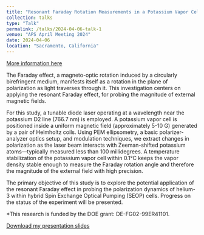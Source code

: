 ```yaml
---
title: "Resonant Faraday Rotation Measurements in a Potassium Vapor Cell."
collection: talks
type: "Talk"
permalink: /talks/2024-04-06-talk-1
venue: "APS April Meeting 2024"
date: 2024-04-06
location: "Sacramento, California"
---
```


[More information here](https://meetings.aps.org/Meeting/APR24/Session/T08.6#:~:text=The%20Faraday%20effect,%20a%20magneto-optic%20rotation%20induced%20by%20a%20circularly)

The Faraday effect, a magneto-optic rotation induced by a circularly birefringent medium, manifests itself as a rotation in the plane of polarization as light traverses through it. This investigation centers on applying the resonant Faraday effect, for probing the magnitude of external magnetic fields.

For this study, a tunable diode laser operating at a wavelength near the potassium D2 line (766.7 nm) is employed. A potassium vapor cell is positioned inside a uniform magnetic field (approximately 5-10 G) generated by a pair of Helmholtz coils. Using PEM ellipsometry, a basic polarizer-analyzer optics setup, and modulation techniques, we extract changes in polarization as the laser beam interacts with Zeeman-shifted potassium atoms—typically measured less than 100 millidegrees. A temperature stabilization of the potassium vapor cell within 0.1°C keeps the vapor density stable enough to measure the Faraday rotation angle and therefore the magnitude of the external field with high precision.

The primary objective of this study is to explore the potential application of the resonant Faraday effect in probing the polarization dynamics of helium-3 within hybrid Spin Exchange Optical Pumping (SEOP) cells. Progress on the status of the experiment will be presented.

*This research is funded by the DOE grant: DE-FG02-99ER41101.

[Download my presentation slides](files/Jiachen_He_APS_April_meeting_2024.pdf)